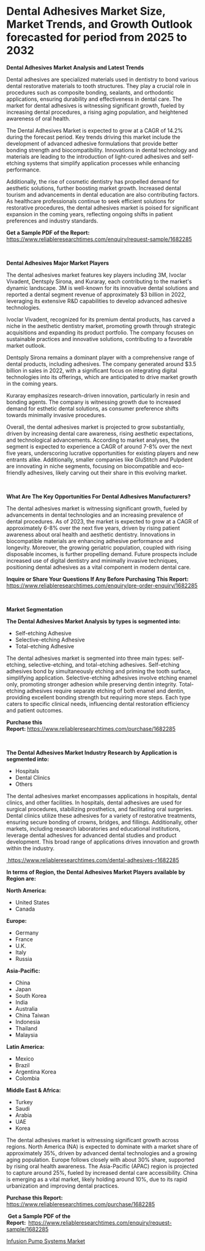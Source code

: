 <p><h1>Dental Adhesives Market Size, Market Trends, and Growth Outlook forecasted for period from 2025 to 2032</h1></p><p><strong>Dental Adhesives Market Analysis and Latest Trends</strong></p>
<p><p>Dental adhesives are specialized materials used in dentistry to bond various dental restorative materials to tooth structures. They play a crucial role in procedures such as composite bonding, sealants, and orthodontic applications, ensuring durability and effectiveness in dental care. The market for dental adhesives is witnessing significant growth, fueled by increasing dental procedures, a rising aging population, and heightened awareness of oral health.</p><p>The Dental Adhesives Market is expected to grow at a CAGR of 14.2% during the forecast period. Key trends driving this market include the development of advanced adhesive formulations that provide better bonding strength and biocompatibility. Innovations in dental technology and materials are leading to the introduction of light-cured adhesives and self-etching systems that simplify application processes while enhancing performance.</p><p>Additionally, the rise of cosmetic dentistry has propelled demand for aesthetic solutions, further boosting market growth. Increased dental tourism and advancements in dental education are also contributing factors. As healthcare professionals continue to seek efficient solutions for restorative procedures, the dental adhesives market is poised for significant expansion in the coming years, reflecting ongoing shifts in patient preferences and industry standards.</p></p>
<p><strong>Get a Sample PDF of the Report:&nbsp;</strong> <a href="https://www.reliableresearchtimes.com/enquiry/request-sample/1682285?utm_campaign=2669&utm_medium=2&utm_source=Github&utm_content=ia&utm_term=04032025&utm_id=dental-adhesives">https://www.reliableresearchtimes.com/enquiry/request-sample/1682285</a></p>
<p>&nbsp;</p>
<p><strong>Dental Adhesives Major Market Players</strong></p>
<p><p>The dental adhesives market features key players including 3M, Ivoclar Vivadent, Dentsply Sirona, and Kuraray, each contributing to the market's dynamic landscape. 3M is well-known for its innovative dental solutions and reported a dental segment revenue of approximately $3 billion in 2022, leveraging its extensive R&D capabilities to develop advanced adhesive technologies. </p><p>Ivoclar Vivadent, recognized for its premium dental products, has carved a niche in the aesthetic dentistry market, promoting growth through strategic acquisitions and expanding its product portfolio. The company focuses on sustainable practices and innovative solutions, contributing to a favorable market outlook. </p><p>Dentsply Sirona remains a dominant player with a comprehensive range of dental products, including adhesives. The company generated around $3.5 billion in sales in 2022, with a significant focus on integrating digital technologies into its offerings, which are anticipated to drive market growth in the coming years.</p><p>Kuraray emphasizes research-driven innovation, particularly in resin and bonding agents. The company is witnessing growth due to increased demand for esthetic dental solutions, as consumer preference shifts towards minimally invasive procedures.</p><p>Overall, the dental adhesives market is projected to grow substantially, driven by increasing dental care awareness, rising aesthetic expectations, and technological advancements. According to market analyses, the segment is expected to experience a CAGR of around 7-8% over the next five years, underscoring lucrative opportunities for existing players and new entrants alike. Additionally, smaller companies like GluStitch and Pulpdent are innovating in niche segments, focusing on biocompatible and eco-friendly adhesives, likely carving out their share in this evolving market.</p></p>
<p>&nbsp;</p>
<p><strong>What Are The Key Opportunities For Dental Adhesives Manufacturers?</strong></p>
<p><p>The dental adhesives market is witnessing significant growth, fueled by advancements in dental technologies and an increasing prevalence of dental procedures. As of 2023, the market is expected to grow at a CAGR of approximately 6-8% over the next five years, driven by rising patient awareness about oral health and aesthetic dentistry. Innovations in biocompatible materials are enhancing adhesive performance and longevity. Moreover, the growing geriatric population, coupled with rising disposable incomes, is further propelling demand. Future prospects include increased use of digital dentistry and minimally invasive techniques, positioning dental adhesives as a vital component in modern dental care.</p></p>
<p><strong>Inquire or Share Your Questions If Any Before Purchasing This Report:</strong> <a href="https://www.reliableresearchtimes.com/enquiry/pre-order-enquiry/1682285?utm_campaign=2669&utm_medium=2&utm_source=Github&utm_content=ia&utm_term=04032025&utm_id=dental-adhesives">https://www.reliableresearchtimes.com/enquiry/pre-order-enquiry/1682285</a></p>
<p>&nbsp;</p>
<p><strong>Market Segmentation</strong></p>
<p><strong>The Dental Adhesives Market Analysis by types is segmented into:</strong></p>
<p><ul><li>Self-etching Adhesive</li><li>Selective-etching Adhesive</li><li>Total-etching Adhesive</li></ul></p>
<p><p>The dental adhesives market is segmented into three main types: self-etching, selective-etching, and total-etching adhesives. Self-etching adhesives bond by simultaneously etching and priming the tooth surface, simplifying application. Selective-etching adhesives involve etching enamel only, promoting stronger adhesion while preserving dentin integrity. Total-etching adhesives require separate etching of both enamel and dentin, providing excellent bonding strength but requiring more steps. Each type caters to specific clinical needs, influencing dental restoration efficiency and patient outcomes.</p></p>
<p><strong>Purchase this Report:&nbsp;</strong><a href="https://www.reliableresearchtimes.com/purchase/1682285?utm_campaign=2669&utm_medium=2&utm_source=Github&utm_content=ia&utm_term=04032025&utm_id=dental-adhesives">https://www.reliableresearchtimes.com/purchase/1682285</a></p>
<p>&nbsp;</p>
<p><strong>The Dental Adhesives Market Industry Research by Application is segmented into:</strong></p>
<p><ul><li>Hospitals</li><li>Dental Clinics</li><li>Others</li></ul></p>
<p><p>The dental adhesives market encompasses applications in hospitals, dental clinics, and other facilities. In hospitals, dental adhesives are used for surgical procedures, stabilizing prosthetics, and facilitating oral surgeries. Dental clinics utilize these adhesives for a variety of restorative treatments, ensuring secure bonding of crowns, bridges, and fillings. Additionally, other markets, including research laboratories and educational institutions, leverage dental adhesives for advanced dental studies and product development. This broad range of applications drives innovation and growth within the industry.</p></p>
<p><a href="https://www.reliableresearchtimes.com/dental-adhesives-r1682285?utm_campaign=2669&utm_medium=2&utm_source=Github&utm_content=ia&utm_term=04032025&utm_id=dental-adhesives">&nbsp;https://www.reliableresearchtimes.com/dental-adhesives-r1682285</a></p>
<p><strong>In terms of Region, the Dental Adhesives Market Players available by Region are:</strong></p>
<p>
    <p> <strong> North America: </strong>
        <ul>
            <li>United States</li>
            <li>Canada</li>
        </ul>
        </p> 
    <p> <strong> Europe: </strong>
        <ul>
            <li>Germany</li>
            <li>France</li>
            <li>U.K.</li>
            <li>Italy</li>
            <li>Russia</li>
        </ul>
        </p> 
    <p> <strong> Asia-Pacific: </strong>
        <ul>
            <li>China</li>
            <li>Japan</li>
            <li>South Korea</li>
            <li>India</li>
            <li>Australia</li>
            <li>China Taiwan</li>
            <li>Indonesia</li>
            <li>Thailand</li>
            <li>Malaysia</li>
        </ul>
        </p> 
    <p> <strong> Latin America: </strong>
        <ul>
            <li>Mexico</li>
            <li>Brazil</li>
            <li>Argentina Korea</li>
            <li>Colombia</li>
        </ul>
        </p> 
    <p> <strong> Middle East & Africa: </strong>
        <ul>
            <li>Turkey</li>
            <li>Saudi</li>
            <li>Arabia</li>
            <li>UAE</li>
            <li>Korea</li>
        </ul>
    </p>
    </p>
<p><p>The dental adhesives market is witnessing significant growth across regions. North America (NA) is expected to dominate with a market share of approximately 35%, driven by advanced dental technologies and a growing aging population. Europe follows closely with about 30% share, supported by rising oral health awareness. The Asia-Pacific (APAC) region is projected to capture around 25%, fueled by increased dental care accessibility. China is emerging as a vital market, likely holding around 10%, due to its rapid urbanization and improving dental practices.</p></p>
<p><strong>Purchase this Report: </strong><a href="https://www.reliableresearchtimes.com/purchase/1682285?utm_campaign=2669&utm_medium=2&utm_source=Github&utm_content=ia&utm_term=04032025&utm_id=dental-adhesives">https://www.reliableresearchtimes.com/purchase/1682285</a></p>
<p>&nbsp;<strong>Get a Sample PDF of the Report:&nbsp;&nbsp;</strong><a href="https://www.reliableresearchtimes.com/enquiry/request-sample/1682285?utm_campaign=2669&utm_medium=2&utm_source=Github&utm_content=ia&utm_term=04032025&utm_id=dental-adhesives">https://www.reliableresearchtimes.com/enquiry/request-sample/1682285</a></p>
<p><strong></strong></p>
<p><p><a href="https://github.com/curinbucan9/Market-Research-Report-List-1/blob/main/infusion-pump-systems-market.md?utm_campaign=2669&utm_medium=2&utm_source=Github&utm_content=ia&utm_term=04032025&utm_id=dental-adhesives">Infusion Pump Systems Market</a></p></p>